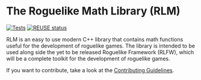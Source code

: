 <!--
SPDX-FileCopyrightText: 2023 Daniel Aimé Valcour <fosssweeper@gmail.com>

SPDX-License-Identifier: MIT
-->

<!--
    Copyright (c) 2023 Daniel Aimé Valcour

    Permission is hereby granted, free of charge, to any person obtaining a copy of
    this software and associated documentation files (the "Software"), to deal in
    the Software without restriction, including without limitation the rights to
    use, copy, modify, merge, publish, distribute, sublicense, and/or sell copies of
    the Software, and to permit persons to whom the Software is furnished to do so,
    subject to the following conditions:
    The above copyright notice and this permission notice shall be included in all
    copies or substantial portions of the Software.
    THE SOFTWARE IS PROVIDED "AS IS", WITHOUT WARRANTY OF ANY KIND, EXPRESS OR
    IMPLIED, INCLUDING BUT NOT LIMITED TO THE WARRANTIES OF MERCHANTABILITY, FITNESS
    FOR A PARTICULAR PURPOSE AND NONINFRINGEMENT. IN NO EVENT SHALL THE AUTHORS OR
    COPYRIGHT HOLDERS BE LIABLE FOR ANY CLAIM, DAMAGES OR OTHER LIABILITY, WHETHER
    IN AN ACTION OF CONTRACT, TORT OR OTHERWISE, ARISING FROM, OUT OF OR IN
    CONNECTION WITH THE SOFTWARE OR THE USE OR OTHER DEALINGS IN THE SOFTWARE.
-->

# The Roguelike Math Library (RLM)

[![Tests](https://github.com/Journeyman-dev/rlm/actions/workflows/Unit%20Tests.yml/badge.svg)](https://github.com/Journeyman-dev/rlm/actions/workflows/Unit%20Tests.yml) [![REUSE status](https://api.reuse.software/badge/git.fsfe.org/reuse/api)](https://api.reuse.software/info/git.fsfe.org/reuse/api)

RLM is an easy to use modern C++ library that contains math functions useful for the development of roguelike games. The library is intended to be used along side the yet to be released Roguelike Framework (RLFW), which will be a complete toolkit for the development of roguelike games.

If you want to contribute, take a look at the [Contributing Guidelines](CONTRIBUTING.md).